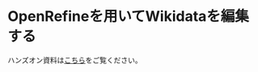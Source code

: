 # OpenRefineを用いてWikidataを編集する

ハンズオン資料は[こちら](https://qiita.com/yayamamo/items/c7dc2f01148827b88490)をご覧ください。

